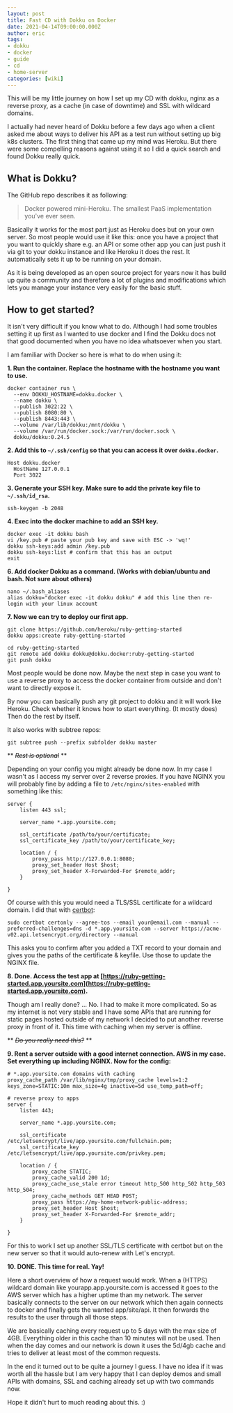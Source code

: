 ```yaml
---
layout: post
title: Fast CD with Dokku on Docker
date: 2021-04-14T09:00:00.000Z
author: eric
tags:
- dokku
- docker
- guide
- cd
- home-server
categories: [wiki]
---
```


This will be my little journey on how I set up my CD with dokku, nginx as a reverse proxy, as a cache (in case of downtime) and SSL with wildcard domains.

I actually had never heard of Dokku before a few days ago when a client asked me about ways to deliver his API as a test run without setting up big k8s clusters. The first thing that came up my mind was Heroku. But there were some compelling reasons against using it so I did a quick search and found Dokku really quick.

## What is Dokku?

The GitHub repo describes it as following:

> Docker powered mini-Heroku. The smallest PaaS implementation you've ever seen.

Basically it works for the most part just as Heroku does but on your own server. So most people would use it like this: once you have a project that you want to quickly share e.g. an API or some other app you can just push it via git to your dokku instance and like Heroku it does the rest. It automatically sets it up to be running on your domain.

As it is being developed as an open source project for years now it has build up quite a community and therefore a lot of plugins and modifications which lets you manage your instance very easily for the basic stuff.

## How to get started?

It isn't very difficult if you know what to do. Although I had some troubles setting it up first as I wanted to use docker and I find the Dokku docs not that good documented when you have no idea whatsoever when you start.

I am familiar with Docker so here is what to do when using it:

<!--kg-card-begin: markdown-->

**1. Run the container. Replace the hostname with the hostname you want to use.**

    docker container run \
      --env DOKKU_HOSTNAME=dokku.docker \
      --name dokku \
      --publish 3022:22 \
      --publish 8080:80 \
      --publish 8443:443 \
      --volume /var/lib/dokku:/mnt/dokku \
      --volume /var/run/docker.sock:/var/run/docker.sock \
      dokku/dokku:0.24.5

**2. Add this to `~/.ssh/config` so that you can access it over `dokku.docker`.**

    Host dokku.docker
      HostName 127.0.0.1
      Port 3022

**3. Generate your SSH key. Make sure to add the private key file to `~/.ssh/id_rsa`.**

    ssh-keygen -b 2048

**4. Exec into the docker machine to add an SSH key.**

    docker exec -it dokku bash
    vi /key.pub # paste your pub key and save with ESC -> 'wq!'
    dokku ssh-keys:add admin /key.pub
    dokku ssh-keys:list # confirm that this has an output
    exit

**6. Add docker Dokku as a command. (Works with debian/ubuntu and bash. Not sure about others)**

    nano ~/.bash_aliases
    alias dokku="docker exec -it dokku dokku" # add this line then re-login with your linux account

**7. Now we can try to deploy our first app.**

    git clone https://github.com/heroku/ruby-getting-started
    dokku apps:create ruby-getting-started
    
    cd ruby-getting-started
    git remote add dokku dokku@dokku.docker:ruby-getting-started
    git push dokku

Most people would be done now. Maybe the next step in case you want to use a reverse proxy to access the docker container from outside and don't want to directly expose it.

By now you can basically push any git project to dokku and it will work like Heroku. Check whether it knows how to start everything. (It mostly does) Then do the rest by itself.

It also works with subtree repos:

    git subtree push --prefix subfolder dokku master

** ~~_Rest is optional_~~ **

Depending on your config you might already be done now. In my case I wasn't as I access my server over 2 reverse proxies. If you have NGINX you will probably fine by adding a file to `/etc/nginx/sites-enabled` with something like this:

    server {
        listen 443 ssl;
    
        server_name *.app.yoursite.com;
    
        ssl_certificate /path/to/your/certificate;
        ssl_certificate_key /path/to/your/certificate_key;
    
        location / {
            proxy_pass http://127.0.0.1:8080;
            proxy_set_header Host $host;
            proxy_set_header X-Forwarded-For $remote_addr;
        }
    
    }

Of course with this you would need a TLS/SSL certificate for a wildcard domain. I did that with [certbot](https://certbot.eff.org/instructions):

    sudo certbot certonly --agree-tos --email your@email.com --manual --preferred-challenges=dns -d *.app.yoursite.com --server https://acme-v02.api.letsencrypt.org/directory --manual

This asks you to confirm after you added a TXT record to your domain and gives you the paths of the certificate & keyfile. Use those to update the NGINX file.

**8. Done. Access the test app at [https://ruby-getting-started.app.yoursite.com](https://ruby-getting-started.app.yoursite.com).**

Though am I really done? ... No. I had to make it more complicated. So as my internet is not very stable and I have some APIs that are running for static pages hosted outside of my network I decided to put another reverse proxy in front of it. This time with caching when my server is offline.

** ~~_Do you really need this?_~~ **

**9. Rent a server outside with a good internet connection. AWS in my case. Set everything up including NGINX. Now for the config:**

    # *.app.yoursite.com domains with caching
    proxy_cache_path /var/lib/nginx/tmp/proxy_cache levels=1:2 keys_zone=STATIC:10m max_size=4g inactive=5d use_temp_path=off;
    
    # reverse proxy to apps
    server {
        listen 443;
    
        server_name *.app.yoursite.com;
    
        ssl_certificate /etc/letsencrypt/live/app.yoursite.com/fullchain.pem;
        ssl_certificate_key /etc/letsencrypt/live/app.yoursite.com/privkey.pem;
    
        location / {
            proxy_cache STATIC;
            proxy_cache_valid 200 1d;
            proxy_cache_use_stale error timeout http_500 http_502 http_503 http_504;
            proxy_cache_methods GET HEAD POST;
            proxy_pass https://my-home-network-public-address;
            proxy_set_header Host $host;
            proxy_set_header X-Forwarded-For $remote_addr;
        }
    
    }

For this to work I set up another SSL/TLS certificate with certbot but on the new server so that it would auto-renew with Let's encrypt.

**10. DONE. This time for real. Yay!**

Here a short overview of how a request would work. When a (HTTPS) wildcard domain like yourapp.app.yoursite.com is accessed it goes to the AWS server which has a higher uptime than my network. The server basically connects to the server on our network which then again connects to docker and finally gets the wanted app/site/api. It then forwards the results to the user through all those steps.

We are basically caching every request up to 5 days with the max size of 4GB. Everything older in this cache than 10 minutes will not be used. Then when the day comes and our network is down it uses the 5d/4gb cache and tries to deliver at least most of the common requests.

<!--kg-card-end: markdown-->

In the end it turned out to be quite a journey I guess. I have no idea if it was worth all the hassle but I am very happy that I can deploy demos and small APIs with domains, SSL and caching already set up with two commands now.

Hope it didn't hurt to much reading about this. :)

